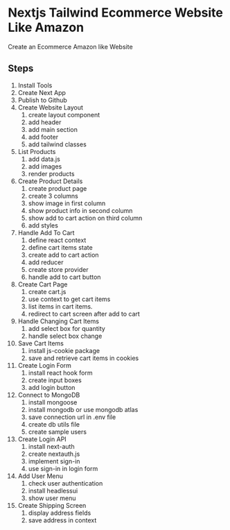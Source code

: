 # Nextjs Tailwind Ecommerce Website Like Amazon

Create an Ecommerce Amazon like Website

## Steps

1. Install Tools
2. Create Next App
3. Publish to Github
4. Create Website Layout
   1. create layout component
   2. add header
   3. add main section
   4. add footer
   5. add tailwind classes
5. List Products
   1. add data.js
   2. add images
   3. render products
6. Create Product Details
   1. create product page
   2. create 3 columns
   3. show image in first column
   4. show product info in second column
   5. show add to cart action on third column
   6. add styles
7. Handle Add To Cart
   1. define react context
   2. define cart items state
   3. create add to cart action
   4. add reducer
   5. create store provider
   6. handle add to cart button
8. Create Cart Page
   1. create cart.js
   2. use context to get cart items
   3. list items in cart items.
   4. redirect to cart screen after add to cart
9. Handle Changing Cart Items
   1. add select box for quantity
   2. handle select box change
10. Save Cart Items
    1. install js-cookie package
    2. save and retrieve cart items in cookies
11. Create Login Form
    1. install react hook form
    2. create input boxes
    3. add login button
12. Connect to MongoDB
    1. install mongoose
    2. install mongodb or use mongodb atlas
    3. save connection url in .env file
    4. create db utils file
    5. create sample users
13. Create Login API
    1. install next-auth
    2. create nextauth.js
    3. implement sign-in
    4. use sign-in in login form
14. Add User Menu
    1. check user authentication
    2. install headlessui
    3. show user menu
15. Create Shipping Screen
    1. display address fields
    2. save address in context
